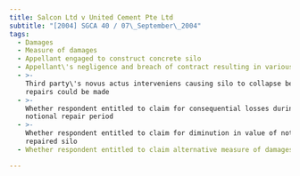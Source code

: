 ```yaml
---
title: Salcon Ltd v United Cement Pte Ltd
subtitle: "[2004] SGCA 40 / 07\_September\_2004"
tags:
  - Damages
  - Measure of damages
  - Appellant engaged to construct concrete silo
  - Appellant\'s negligence and breach of contract resulting in various defects
  - >-
    Third party\'s novus actus interveniens causing silo to collapse before
    repairs could be made
  - >-
    Whether respondent entitled to claim for consequential losses during
    notional repair period
  - >-
    Whether respondent entitled to claim for diminution in value of notionally
    repaired silo
  - Whether respondent entitled to claim alternative measure of damages

---
```


